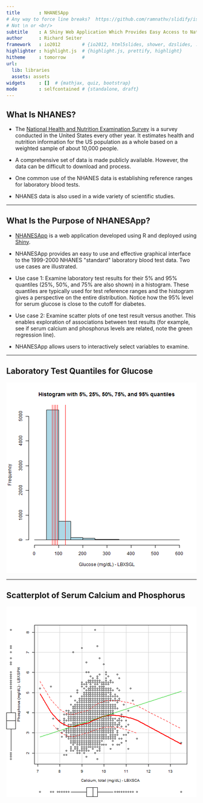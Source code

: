 ```yaml
---
title       : NHANESApp
# Any way to force line breaks?  https://github.com/ramnathv/slidify/issues/135
# Not \n or <br/>
subtitle    : A Shiny Web Application Which Provides Easy Access to National Health                  and Nutrition Examination Survey (NHANES) Data
author      : Richard Seiter 
framework   : io2012        # {io2012, html5slides, shower, dzslides, ...}
highlighter : highlight.js  # {highlight.js, prettify, highlight}
hitheme     : tomorrow      # 
url:
  lib: libraries
  assets: assets
widgets     : []  # {mathjax, quiz, bootstrap}
mode        : selfcontained # {standalone, draft}
---
```


## What Is NHANES?

- The [National Health and Nutrition Examination Survey](http://www.cdc.gov/nchs/nhanes/about_nhanes.htm) is a survey conducted in the United States every other year.  It estimates health and nutrition information for the US population as a whole based on a weighted sample of about 10,000 people.

- A comprehensive set of data is made publicly available.  However, the data can be difficult to download and process.

- One common use of the NHANES data is establishing reference ranges for laboratory blood tests.

- NHANES data is also used in a wide variety of scientific studies.


---

## What Is the Purpose of NHANESApp?

- [NHANESApp](https://rseiter.shinyapps.io/NHANESApp/) is a web application developed using R and deployed using [Shiny](http://www.rstudio.com/products/shiny/).

- NHANESApp provides an easy to use and effective graphical interface to the 1999-2000 NHANES "standard" laboratory blood test data.  Two use cases are illustrated.

- Use case 1: Examine laboratory test results for their 5% and 95% quantiles (25%, 50%, and 75% are also shown) in a histogram.  These quantiles are typically used for test reference ranges and the histogram gives a perspective on the entire distribution.  Notice how the 95% level for serum glucose is close to the cutoff for diabetes.

- Use case 2: Examine scatter plots of one test result versus another.  This enables exploration of associations between test results (for example, see if serum calcium and phosphorus levels are related, note the green regression line).

- NHANESApp allows users to interactively select variables to examine.


---

## Laboratory Test Quantiles for Glucose

![plot of chunk unnamed-chunk-1](assets/fig/unnamed-chunk-1.png) 



---

## Scatterplot of Serum Calcium and Phosphorus

![plot of chunk unnamed-chunk-2](assets/fig/unnamed-chunk-2.png) 


<!--
---

## Conclusions

- NHANESApp provides an easy to use and effective interface to the NHANES data for examing test result distributions and associations.

- There are a variety of enhancements that would be helpful:
  - Allow specifying axes limits to focus on relevant portions of the distributions.
  - Allow specifying subsets (e.g. by age or gender).  Clinical reference ranges are often age range or gender specific.
  - Allow variable transformations (e.g. log).  This can help viewing distributions which are non-normal or have an extremely wide range.
-->
